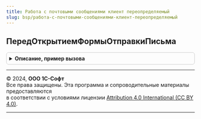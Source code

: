 ```yaml
---
title: Работа с почтовыми сообщениями клиент переопределяемый
slug: bsp/работа-с-почтовыми-сообщениями-клиент-переопределяемый
---
```



## ПередОткрытиемФормыОтправкиПисьма
<details style="margin: 1em 0; padding: 0.5em; border: 1px solid #ccc; border-radius: 6px;">

<summary style="font-weight: bold; cursor: pointer;">Описание, пример вызова</summary>

```bsl

// Вызывается перед открытием формы нового письма.
// Открытие формы может быть отменено изменением параметра СтандартнаяОбработка.
//
// Параметры:
//  ПараметрыОтправки    - см. РаботаСПочтовымиСообщениямиКлиент.ПараметрыОтправкиПисьма
//  ОбработчикЗавершения - ОписаниеОповещения - описание процедуры, которая будет вызвана после завершения
//                                              отправки письма.
//  СтандартнаяОбработка - Булево - признак продолжения открытия формы нового письма после выхода из этой
//                                  процедуры. Если установить Ложь, форма письма открыта не будет.
//
Процедура ПередОткрытиемФормыОтправкиПисьма(ПараметрыОтправки, ОбработчикЗавершения, СтандартнаяОбработка) Экспорт
```

Пример вызова
```bsl
РаботаСПочтовымиСообщениямиКлиентПереопределяемый.ПередОткрытиемФормыОтправкиПисьма(ПараметрыОтправки, ОбработчикЗавершения, СтандартнаяОбработка) 
```
</details>

---

© 2024, **ООО 1С-Софт**  
Все права защищены. Эта программа и сопроводительные материалы предоставляются  
в соответствии с условиями лицензии [Attribution 4.0 International (CC BY 4.0)](https://creativecommons.org/licenses/by/4.0/legalcode).

---
